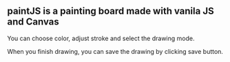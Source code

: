 ## paintJS is a painting board made with vanila JS and Canvas

You can choose color, adjust stroke and select the drawing mode. 


When you finish drawing, you can save the drawing by clicking save button.

